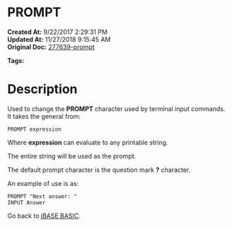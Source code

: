 # PROMPT

**Created At:** 9/22/2017 2:29:31 PM  
**Updated At:** 11/27/2018 9:15:45 AM  
**Original Doc:** [277639-prompt](https://docs.jbase.com/36868-jbase-basic/277639-prompt)  

**Tags:**
<badge text='terminal input' vertical='middle' />

# Description

Used to change the **PROMPT** character used by terminal input commands. It takes the general from:

```
PROMPT expression
```

Where **expression** can evaluate to any printable string.

The entire string will be used as the prompt.

The default prompt character is the question mark **?** character.

An example of use is as:

```
PROMPT "Next answer: "
INPUT Answer
```



Go back to [jBASE BASIC](./../jbase-basic-programmers-reference-guide).
